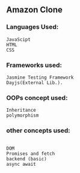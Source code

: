 ## Amazon Clone

### Languages Used: 
```
JavaScipt
HTML
CSS
```

### Frameworks used: 
```
Jasmine Testing Framework
Dayjs(External Lib.).
```

### OOPs concept used: 
```
Inheritance
polymorphism
```

### other concepts used:
```

DOM
Promises and fetch
backend (basic)
async await

```

